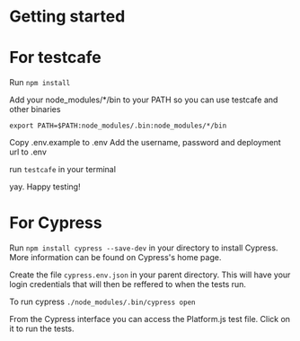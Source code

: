 # Getting started

# For testcafe

Run `npm install`

Add your node_modules/*/bin to your PATH so you can use testcafe and other binaries 

`export PATH=$PATH:node_modules/.bin:node_modules/*/bin`

Copy .env.example to .env
Add the username, password and deployment url to .env

run `testcafe` in your terminal

yay. Happy testing!


# For Cypress
Run `npm install cypress --save-dev` in your directory to install Cypress. More information can be found on Cypress's home page.


Create the file `cypress.env.json` in your parent directory. This will have your login credentials that will then be reffered to when the tests run.

To run cypress
`./node_modules/.bin/cypress open`

From the Cypress interface you can access the Platform.js test file. Click on it to run the tests.

